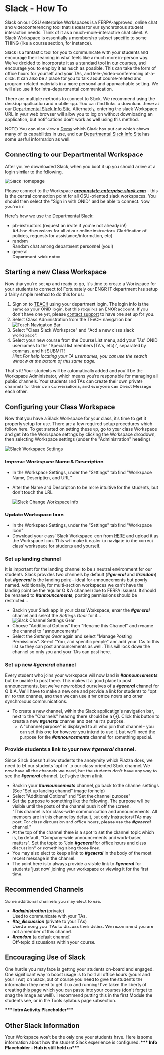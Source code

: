 # Slack - How To

Slack on our OSU enterprise Workspaces is a FERPA-approved, online chat and videoconferencing tool that is ideal for our synchronous student interaction needs. Think of it as a much-more-interactive chat client.  A Slack Workspace is essentially a membership subset specific to some THING (like a course section, for instance).

Slack is a fantastic tool for you to communicate with your students and encourage their learning in what feels like a much more in-person way. We've decided to incorporate it as a standard tool in our courses, and encourage you to employ it as much as possible.  This can take the form of office hours for yourself and your TAs, and tele-/video-conferencing at-a-click.  It can also be a place for you to talk about course-related and program-related materials in a more personal and approachable setting.  We will also use it for intra-departmental communication.

There are multiple methods to connect to Slack.  We recommend using the desktop application and mobile app. You can find links to download these at our [Departmental Slack Info Site](https://it.engineering.oregonstate.edu/slack). Alternately, entering the slack Workspace URL in your web browser will allow you to log on without downloading an application, but notifications don't work as well using this method.

NOTE: You can also view a [Demo](https://slackdemo.com/) which Slack has put out which shows many of its capabilities in use, and our [Departmental Slack Info Site](https://it.engineering.oregonstate.edu/slack) has some useful information as well.

## Connecting to our Departmental Workspace

After you've downloaded Slack, when you boot it up you should arrive at a login similar to the following.

![Slack Homepage](images/SlackWorkspaceConnection.png "Slack Homepage")

Please connect to the Workspace [**_oregonstate.enterprise.slack.com_**](oregonstate.enterprise.slack.com) - this is the central connection point for all OSU-oriented slack workspaces. You should then select the "Sign in with ONID" and be able to connect. Now you're in!

Here's how we use the Departmental Slack:

- pb-instructors (request an invite if you're not already in!)  
  Ad-hoc discussions for all of our online instructors. Clarification of policies, requests for assistance/information, etc)
- random  
  Random chat among department personnel (you!)
- general  
  Department-wide notes

## Starting a new Class Workspace

Now that you're set up and ready to go, it's time to create a Workspace for your students to connect to!  Fortunately our ENGR IT department has setup a fairly simple method to do this for us:

1. Sign on to [TEACH](https://teach.engr.oregonstate.edu/) using your department login.  The login info is the same as your ONID login, but this requires an ENGR account. If you don't have one yet, please [contact support](https://it.engineering.oregonstate.edu/webform/email-support-engineering-it) to have one set up for you.
2. Select Class Administration from the TEACH navigation bar  
![Teach Navigation Bar](images/TeachClassAdministration.png "Teach Navigation Bar")
3. Select "Class Slack Workspace" and "Add a new class slack workspace".
4. Select your new course from the Course List menu, add your TAs' ONID usernames to the "Special list members (TA's, etc):", separated by commas, and hit SUBMIT!  
*Hint: For help locating your TA usernames, you can use the search window at the bottom of this same page.*

That's it! Your students will be automatically added and you'll be the Workspace Administrator, which means you're responsible for managing all public channels.  Your students and TAs can create their own private channels for their own conversations, and everyone can Direct Message each other.

## Configuring your Class Workspace

Now that you have a Slack Workspace for your class, it's time to get it properly setup for use.  There are a few required setup procedures which follow here. To get started on setting these up, go to your class Workspace and get into the Workspace settings by clicking the Workspace dropdown, then selecting Workspace settings (under the "Administration" heading)

![Slack Workspace Settings](images/SlackWorkplaceSettings.png "Slack Workspace Settings")

### Improve Workspace Name & Description

- In the Workspace Settings, under the "Settings" tab find "Workspace Name, Description, and URL."
- Alter the Name and Description to be more intuitive for the students, but don't touch the URL

  ![Slack Change Workspace Info](images/SlackChangeWorkspaceInfo.png "Slack Change Workspace Info")

### Update Workspace Icon

- In the Workspace Settings, under the "Settings" tab find "Workspace Icon"
- Download your class' Slack Workspace Icon from [HERE](https://drive.google.com/drive/folders/1RKscY825h54A9blY-hL6_dQesOgg6TG9) and upload it as the Workspace Icon. This will make it easier to navigate to the correct class' workspace for students and yourself.

### Set up landing channel

It is important for the landing channel to be a neutral environment for our students.  Slack provides two channels by default (**_\#general_** and **_\#random_**) but **_\#general_** is the landing point - ideal for announcements but poorly named.  Additionally, for multi-section workspaces we can't have the landing point be the regular Q & A channel (due to FERPA issues). It should be renamed to **_\#announcements_**, posting permissions should be restricted...

- Back in your Slack app in your class Workspace, enter the **_\#general_** channel and select the *Settings Gear* for it...  
![Slack Channel Settings Gear](images/SlackChannelSettingsWheel.png "Slack Channel Settings Gear")
- Choose "Additional Options" then "Rename this Channel" and rename the channel to "announcements"
- Select the *Settings Gear* again and select "Manage Posting Permissions". Select "You, and specific people" and add your TAs to this list so they can post announcements as well. This will lock down the channel so only you and your TAs can post here.

### Set up new **_\#general_** channel  

Every student who joins your workspace will now land in **_\#announcements_** but be unable to post there.  This makes it a good place to post announcements, but we've now robbed ourselves of a **_\#general_** channel for Q & A. We'll have to make a new one and provide a link for students to "opt in" to that channel, and then we can use it for office hours and other synchronous communications.

- To create a new channel, within the Slack application's navigation bar, next to the "Channels" heading there should be a ⊕. Click this button to create a new **_\#general_** channel and define it's purpose.
  - A "channel purpose" is displayed to all who join that channel - you can set this one for however you intend to use it, but we'll need the purpose for the **_\#announcements_** channel for something special.

### Provide students a link to your new **_\#general_** channel.

Since Slack doesn't allow students the anonymity which Piazza does, we need to let our students 'opt in' to our class-oriented Slack channel.  We now have all the channels we need, but the students don't have any way to see the **_\#general_** channel. Let's give them a link.

- Back in your **_\#announcements_** channel, go back to the channel settings (See "Set up landing channel" image for help)
- Select "Additional Options" and "Set the channel purpose"
- Set the purpose to something like the following. The purpose will be visible until the posts of the channel push it off the screen.  
  "This channel is for class-wide communication and announcements. All members are in this channel by default, but only Instructors/TAs may post. For class discussion and office hours, please use the **_\#general_** channel."
- At the top of the channel there is a spot to set the channel topic which is, by default, "Company-wide announcements and work-based matters". Set the topic to "Join **_\#general_** for office hours and class discussion" or something along those lines.
- You may also elect to keep a link to **_\#general_** in the body of the most recent message in the channel.
- The point here is to always provide a visible link to **_\#general_** for students 'just now' joining your workspace or viewing it for the first time.
  
## Recommended Channels

Some additional channels you may elect to use:

- **_\#administration_** (private)  
Used to communicate with your TAs.
- **_\#ta_discussion_** (private to your TAs)  
Used among your TAs to discuss their duties.  We recommend you are not a member of this channel.
- **_\#random_** (a default channel)  
Off-topic discussions within your course.

## Encouraging Use of Slack

One hurdle you may face is getting your students on-board and engaged. One significant way to boost usage is to hold all office hours (yours and your TAs') on Slack, but of course you need to give the students the information they need to get it up and running! I've taken the liberty of creating [this page](https://oregonstate.instructure.com/courses/1622724/pages/slack-how-to-for-students) which you can paste into your courses (don't forget to snag the image as well!). I recommend putting this in the first Module the students see, or in the Tools syllabus page subsection.

**\*\*\* Intro Activity Placeholder\*\*\***

## Other Slack Information

Your Workspace won't be the only one your students have.  Here is some information about how the student Slack experience is configured.
**\*\*\* Info Placeholder - Hub is still held up\*\*\***
